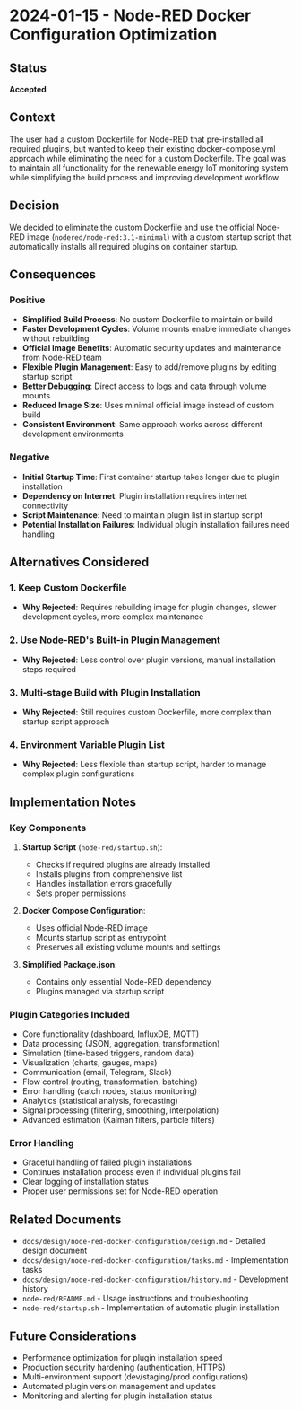 # 2024-01-15 - Node-RED Docker Configuration Optimization

## Status
**Accepted**

## Context
The user had a custom Dockerfile for Node-RED that pre-installed all required plugins, but wanted to keep their existing docker-compose.yml approach while eliminating the need for a custom Dockerfile. The goal was to maintain all functionality for the renewable energy IoT monitoring system while simplifying the build process and improving development workflow.

## Decision
We decided to eliminate the custom Dockerfile and use the official Node-RED image (`nodered/node-red:3.1-minimal`) with a custom startup script that automatically installs all required plugins on container startup.

## Consequences

### Positive
- **Simplified Build Process**: No custom Dockerfile to maintain or build
- **Faster Development Cycles**: Volume mounts enable immediate changes without rebuilding
- **Official Image Benefits**: Automatic security updates and maintenance from Node-RED team
- **Flexible Plugin Management**: Easy to add/remove plugins by editing startup script
- **Better Debugging**: Direct access to logs and data through volume mounts
- **Reduced Image Size**: Uses minimal official image instead of custom build
- **Consistent Environment**: Same approach works across different development environments

### Negative
- **Initial Startup Time**: First container startup takes longer due to plugin installation
- **Dependency on Internet**: Plugin installation requires internet connectivity
- **Script Maintenance**: Need to maintain plugin list in startup script
- **Potential Installation Failures**: Individual plugin installation failures need handling

## Alternatives Considered

### 1. Keep Custom Dockerfile
- **Why Rejected**: Requires rebuilding image for plugin changes, slower development cycles, more complex maintenance

### 2. Use Node-RED's Built-in Plugin Management
- **Why Rejected**: Less control over plugin versions, manual installation steps required

### 3. Multi-stage Build with Plugin Installation
- **Why Rejected**: Still requires custom Dockerfile, more complex than startup script approach

### 4. Environment Variable Plugin List
- **Why Rejected**: Less flexible than startup script, harder to manage complex plugin configurations

## Implementation Notes

### Key Components
1. **Startup Script** (`node-red/startup.sh`):
   - Checks if required plugins are already installed
   - Installs plugins from comprehensive list
   - Handles installation errors gracefully
   - Sets proper permissions

2. **Docker Compose Configuration**:
   - Uses official Node-RED image
   - Mounts startup script as entrypoint
   - Preserves all existing volume mounts and settings

3. **Simplified Package.json**:
   - Contains only essential Node-RED dependency
   - Plugins managed via startup script

### Plugin Categories Included
- Core functionality (dashboard, InfluxDB, MQTT)
- Data processing (JSON, aggregation, transformation)
- Simulation (time-based triggers, random data)
- Visualization (charts, gauges, maps)
- Communication (email, Telegram, Slack)
- Flow control (routing, transformation, batching)
- Error handling (catch nodes, status monitoring)
- Analytics (statistical analysis, forecasting)
- Signal processing (filtering, smoothing, interpolation)
- Advanced estimation (Kalman filters, particle filters)

### Error Handling
- Graceful handling of failed plugin installations
- Continues installation process even if individual plugins fail
- Clear logging of installation status
- Proper user permissions set for Node-RED operation

## Related Documents
- `docs/design/node-red-docker-configuration/design.md` - Detailed design document
- `docs/design/node-red-docker-configuration/tasks.md` - Implementation tasks
- `docs/design/node-red-docker-configuration/history.md` - Development history
- `node-red/README.md` - Usage instructions and troubleshooting
- `node-red/startup.sh` - Implementation of automatic plugin installation

## Future Considerations
- Performance optimization for plugin installation speed
- Production security hardening (authentication, HTTPS)
- Multi-environment support (dev/staging/prod configurations)
- Automated plugin version management and updates
- Monitoring and alerting for plugin installation status 